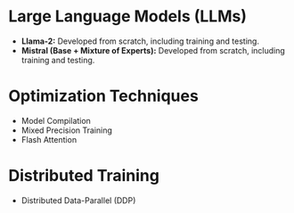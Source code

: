 # Large Language Models (LLMs)

* **Llama-2:** Developed from scratch, including training and testing.
* **Mistral (Base + Mixture of Experts):** Developed from scratch, including training and testing.

# Optimization Techniques

* Model Compilation
* Mixed Precision Training
* Flash Attention

# Distributed Training

* Distributed Data-Parallel (DDP)